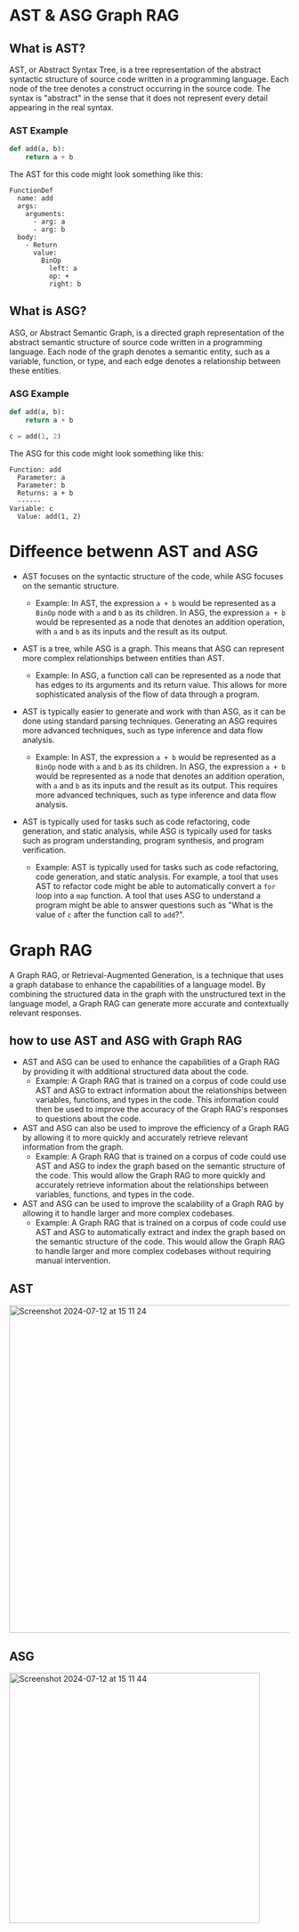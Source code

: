 # AST & ASG Graph RAG

## What is AST?
AST, or Abstract Syntax Tree, is a tree representation of the abstract syntactic structure of source code written in a programming language. Each node of the tree denotes a construct occurring in the source code. The syntax is "abstract" in the sense that it does not represent every detail appearing in the real syntax.

### AST Example
```python
def add(a, b):
    return a + b
```
The AST for this code might look something like this:
```
FunctionDef
  name: add
  args:
    arguments:
      - arg: a
      - arg: b
  body:
    - Return
      value:
        BinOp
          left: a
          op: +
          right: b
```


## What is ASG?
ASG, or Abstract Semantic Graph, is a directed graph representation of the abstract semantic structure of source code written in a programming language. Each node of the graph denotes a semantic entity, such as a variable, function, or type, and each edge denotes a relationship between these entities.

### ASG Example
```python
def add(a, b):
    return a + b

c = add(1, 2)

```
The ASG for this code might look something like this:
```
Function: add
  Parameter: a
  Parameter: b
  Returns: a + b
  ------
Variable: c
  Value: add(1, 2)
```

# Diffeence betwenn AST and ASG
- AST focuses on the syntactic structure of the code, while ASG focuses on the semantic structure.
    - Example: In AST, the expression `a + b` would be represented as a `BinOp` node with `a` and `b` as its children. In ASG, the expression `a + b` would be represented as a node that denotes an addition operation, with `a` and `b` as its inputs and the result as its output.

- AST is a tree, while ASG is a graph. This means that ASG can represent more complex relationships between entities than AST.
    - Example: In ASG, a function call can be represented as a node that has edges to its arguments and its return value. This allows for more sophisticated analysis of the flow of data through a program.
- AST is typically easier to generate and work with than ASG, as it can be done using standard parsing techniques. Generating an ASG requires more advanced techniques, such as type inference and data flow analysis.
    - Example: In AST, the expression `a + b` would be represented as a `BinOp` node with `a` and `b` as its children. In ASG, the expression `a + b` would be represented as a node that denotes an addition operation, with `a` and `b` as its inputs and the result as its output. This requires more advanced techniques, such as type inference and data flow analysis.
- AST is typically used for tasks such as code refactoring, code generation, and static analysis, while ASG is typically used for tasks such as program understanding, program synthesis, and program verification.
    - Example: AST is typically used for tasks such as code refactoring, code generation, and static analysis. For example, a tool that uses AST to refactor code might be able to automatically convert a `for` loop into a `map` function. A tool that uses ASG to understand a program might be able to answer questions such as "What is the value of `c` after the function call to `add`?".

# Graph RAG
A Graph RAG, or Retrieval-Augmented Generation, is a technique that uses a graph database to enhance the capabilities of a language model. By combining the structured data in the graph with the unstructured text in the language model, a Graph RAG can generate more accurate and contextually relevant responses.

## how to use AST and ASG with Graph RAG
- AST and ASG can be used to enhance the capabilities of a Graph RAG by providing it with additional structured data about the code.
    - Example: A Graph RAG that is trained on a corpus of code could use AST and ASG to extract information about the relationships between variables, functions, and types in the code. This information could then be used to improve the accuracy of the Graph RAG's responses to questions about the code.
- AST and ASG can also be used to improve the efficiency of a Graph RAG by allowing it to more quickly and accurately retrieve relevant information from the graph.
    - Example: A Graph RAG that is trained on a corpus of code could use AST and ASG to index the graph based on the semantic structure of the code. This would allow the Graph RAG to more quickly and accurately retrieve information about the relationships between variables, functions, and types in the code.
- AST and ASG can be used to improve the scalability of a Graph RAG by allowing it to handle larger and more complex codebases.
    - Example: A Graph RAG that is trained on a corpus of code could use AST and ASG to automatically 
extract and index the graph based on the semantic structure of the code. This would allow the Graph RAG to handle larger and more complex codebases without requiring manual intervention.


## AST
<img width="589" alt="Screenshot 2024-07-12 at 15 11 24" src="https://github.com/user-attachments/assets/5f750bfa-c95a-4bb4-bb45-cbabdf3de52a">

## ASG
<img width="450" alt="Screenshot 2024-07-12 at 15 11 44" src="https://github.com/user-attachments/assets/f67db061-7fc3-44af-9094-81862dbbd875">



